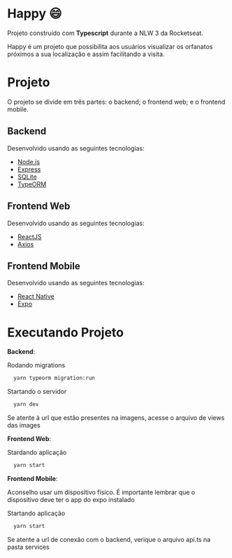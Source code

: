 # Happy :smile:

Projeto construído com **Typescript** durante a NLW 3 da Rocketseat.

Happy é um projeto que possibilita aos usuários visualizar os orfanatos próximos a sua localização e assim facilitando a visita.

# Projeto

O projeto se divide em três partes: o backend; o frontend web; e o frontend mobile.

## Backend

Desenvolvido usando as seguintes tecnologias:

- [Node.js](https://nodejs.org/en/)
- [Express](https://expressjs.com/pt-br/)
- [SQLite](https://www.sqlite.org/index.html)
- [TypeORM](https://typeorm.io/#/)

## Frontend Web

Desenvolvido usando as seguintes tecnologias:

- [ReactJS](https://pt-br.reactjs.org/)
- [Axios](https://github.com/axios/axios)

## Frontend Mobile

Desenvolvido usando as seguintes tecnologias:

- [React Native](https://reactnative.dev/)
- [Expo](https://expo.io/)

# Executando Projeto

**Backend**:

Rodando migrations

```cmd
  yarn typeorm migration:run
```

Startando o servidor

```cmd
  yarn dev
```

Se atente à url que estão presentes na imagens, acesse o arquivo de views das images


**Frontend Web**:

Stardando aplicação

```cmd
  yarn start
```

**Frontend Mobile**:

Aconselho usar um dispositivo físico. É importante lembrar que o dispositivo deve ter o app do expo instalado

Startando aplicação

```cmd
  yarn start
``` 

Se atente a url de conexão com o backend, verique o arquivo api.ts na pasta services
